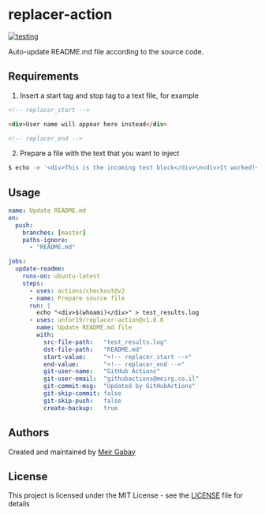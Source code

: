 # replacer-action

[![testing](https://github.com/unfor19/replacer-action/workflows/testing/badge.svg)](https://github.com/unfor19/replacer-action/actions?query=workflow%3Atesting)

Auto-update README.md file according to the source code.

## Requirements

1. Insert a start tag and stop tag to a text file, for example

```html
<!-- replacer_start -->

<div>User name will appear here instead</div>

<!-- replacer_end -->
```

2. Prepare a file with the text that you want to inject

```bash
$ echo -e '<div>This is the incoming text block</div>\n<div>It worked!</div>' > test_results.log
```

## Usage

```yaml
name: Update README.md
on:
  push:
    branches: [master]
    paths-ignore:
      - "README.md"

jobs:
  update-readme:
    runs-on: ubuntu-latest
    steps:
      - uses: actions/checkout@v2
      - name: Prepare source file
      run: |
        echo "<div>$(whoami)</div>" > test_results.log
      - uses: unfor19/replacer-action@v1.0.0
        name: Update README.md file
        with:
          src-file-path:   "test_results.log"
          dst-file-path:   "README.md"
          start-value:     "<!-- replacer_start -->"
          end-value:       "<!-- replacer_end -->"
          git-user-name:   "GitHub Actions"
          git-user-email:  "githubactions@meirg.co.il"
          git-commit-msg:  "Updated by GitHubActions"
          git-skip-commit: false
          git-skip-push:   false
          create-backup:   true
```

## Authors

Created and maintained by [Meir Gabay](https://github.com/unfor19)

## License

This project is licensed under the MIT License - see the [LICENSE](https://github.com/unfor19/replacer-action/blob/master/LICENSE) file for details
